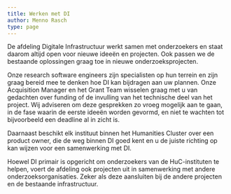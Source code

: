 ```yaml
---
title: Werken met DI
author: Menno Rasch
type: page
---
```

De afdeling Digitale Infrastructuur werkt samen met onderzoekers en staat daarom altijd open voor nieuwe ideeën en projecten. Ook passen we de bestaande oplossingen graag toe in nieuwe onderzoeksprojecten.

Onze research software engineers zijn specialisten op hun terrein en zijn graag bereid mee te denken hoe DI kan bijdragen aan uw plannen. Onze Acquisition Manager en het Grant Team wisselen graag met u van gedachten over funding of de invulling van het technische deel van het project. Wij adviseren om deze gesprekken zo vroeg mogelijk aan te gaan, in de fase waarin de eerste ideeën worden gevormd, en niet te wachten tot bijvoorbeeld een deadline al in zicht is.

Daarnaast beschikt elk instituut binnen het Humanities Cluster over een product owner, die de weg binnen DI goed kent en u de juiste richting op kan wijzen voor een samenwerking met DI.

Hoewel DI primair is opgericht om onderzoekers van de HuC-instituten te helpen, voert de afdeling ook projecten uit in samenwerking met andere onderzoeksorganisaties. Zeker als deze aansluiten bij de andere projecten en de bestaande infrastructuur.
